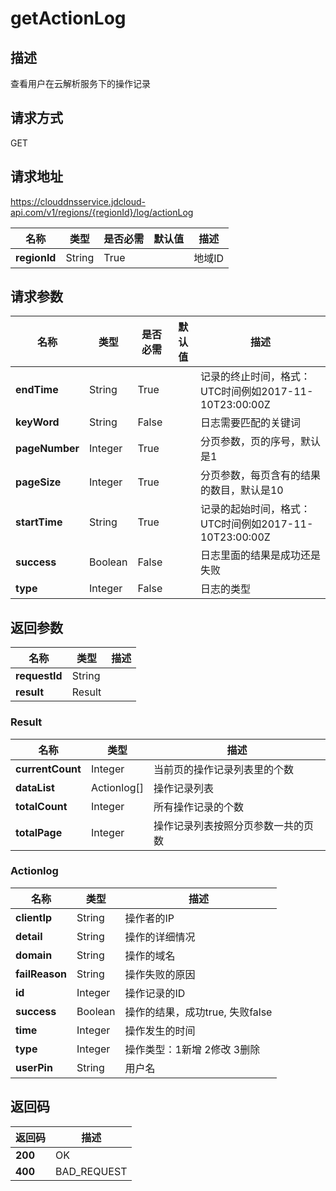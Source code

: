 # getActionLog


## 描述
查看用户在云解析服务下的操作记录

## 请求方式
GET

## 请求地址
https://clouddnsservice.jdcloud-api.com/v1/regions/{regionId}/log/actionLog

|名称|类型|是否必需|默认值|描述|
|---|---|---|---|---|
|**regionId**|String|True| |地域ID|

## 请求参数
|名称|类型|是否必需|默认值|描述|
|---|---|---|---|---|
|**endTime**|String|True| |记录的终止时间，格式：UTC时间例如2017-11-10T23:00:00Z|
|**keyWord**|String|False| |日志需要匹配的关键词|
|**pageNumber**|Integer|True| |分页参数，页的序号，默认是1|
|**pageSize**|Integer|True| |分页参数，每页含有的结果的数目，默认是10|
|**startTime**|String|True| |记录的起始时间，格式：UTC时间例如2017-11-10T23:00:00Z|
|**success**|Boolean|False| |日志里面的结果是成功还是失败|
|**type**|Integer|False| |日志的类型|


## 返回参数
|名称|类型|描述|
|---|---|---|
|**requestId**|String| |
|**result**|Result| |

### Result
|名称|类型|描述|
|---|---|---|
|**currentCount**|Integer|当前页的操作记录列表里的个数|
|**dataList**|Actionlog[]|操作记录列表|
|**totalCount**|Integer|所有操作记录的个数|
|**totalPage**|Integer|操作记录列表按照分页参数一共的页数|
### Actionlog
|名称|类型|描述|
|---|---|---|
|**clientIp**|String|操作者的IP|
|**detail**|String|操作的详细情况|
|**domain**|String|操作的域名|
|**failReason**|String|操作失败的原因|
|**id**|Integer|操作记录的ID|
|**success**|Boolean|操作的结果，成功true, 失败false|
|**time**|Integer|操作发生的时间|
|**type**|Integer|操作类型：1新增 2修改 3删除|
|**userPin**|String|用户名|

## 返回码
|返回码|描述|
|---|---|
|**200**|OK|
|**400**|BAD_REQUEST|
